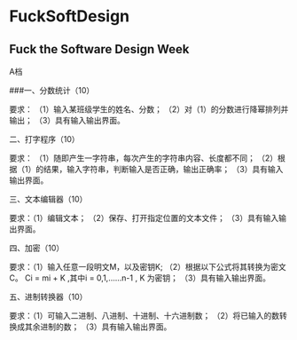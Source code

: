 # FuckSoftDesign
Fuck the Software Design Week
------
A档

###一、分数统计（10）

要求：
            （1）输入某班级学生的姓名、分数；
            （2）对（1）的分数进行降幂排列并输出；
            （3）具有输入输出界面。

二、打字程序（10）

要求：
            （1）随即产生一字符串，每次产生的字符串内容、长度都不同；
            （2）根据（1）的结果，输入字符串，判断输入是否正确，输出正确率；
            （3）具有输入输出界面。

三、文本编辑器（10）

要求：（1）编辑文本；
    （2）保存、打开指定位置的文本文件；
    （3）具有输入输出界面。

四、加密（10）

要求：（1）输入任意一段明文M，以及密钥K;
    （2）根据以下公式将其转换为密文C。
     Ci  =  mi  +  K  ,其中i = 0,1,……n-1 , K 为密钥；
    （3）具有输入输出界面。

五、进制转换器（10）

   要求：（1）可输入二进制、八进制、十进制、十六进制数；
        （2）将已输入的数转换成其余进制的数；
        （3）具有输入输出界面。
